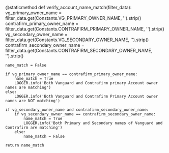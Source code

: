 @staticmethod
def verify_account_name_match(filter_data):
    vg_primary_owner_name = filter_data.get(Constants.VG_PRIMARY_OWNER_NAME, '').strip()
    contrafirm_primary_owner_name = filter_data.get(Constants.CONTRAFIRM_PRIMARY_OWNER_NAME, '').strip()
    vg_secondary_owner_name = filter_data.get(Constants.VG_SECONDARY_OWNER_NAME, '').strip()
    contrafirm_secondary_owner_name = filter_data.get(Constants.CONTRAFIRM_SECONDARY_OWNER_NAME, '').strip()

    name_match = False

    if vg_primary_owner_name == contrafirm_primary_owner_name:
        name_match = True
        LOGGER.info('Both Vanguard and Contrafirm primary Account owner names are matching')
    else:
        LOGGER.info('Both Vanguard and Contrafirm Primary Account owner names are NOT matching')

    if vg_secondary_owner_name and contrafirm_secondary_owner_name:
        if vg_secondary_owner_name == contrafirm_secondary_owner_name:
            name_match = True
            LOGGER.info('Both Primary and Secondary names of Vanguard and Contrafirm are matching')
        else:
            name_match = False

    return name_match
